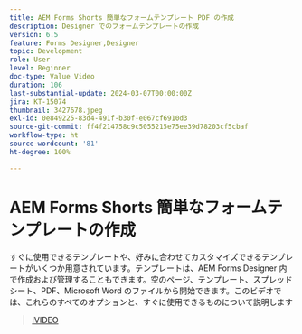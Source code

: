 ```yaml
---
title: AEM Forms Shorts 簡単なフォームテンプレート PDF の作成
description: Designer でのフォームテンプレートの作成
version: 6.5
feature: Forms Designer,Designer
topic: Development
role: User
level: Beginner
doc-type: Value Video
duration: 106
last-substantial-update: 2024-03-07T00:00:00Z
jira: KT-15074
thumbnail: 3427678.jpeg
exl-id: 0e849225-83d4-491f-b30f-e067cf6910d3
source-git-commit: ff4f214758c9c5055215e75ee39d78203cf5cbaf
workflow-type: ht
source-wordcount: '81'
ht-degree: 100%

---
```


# AEM Forms Shorts 簡単なフォームテンプレートの作成

すぐに使用できるテンプレートや、好みに合わせてカスタマイズできるテンプレートがいくつか用意されています。テンプレートは、AEM Forms Designer 内で作成および管理することもできます。空のページ、テンプレート、スプレッドシート、PDF、Microsoft Word のファイルから開始できます。このビデオでは、これらのすべてのオプションと、すぐに使用できるものについて説明します

>[!VIDEO](https://video.tv.adobe.com/v/3427678/?learn=on)
